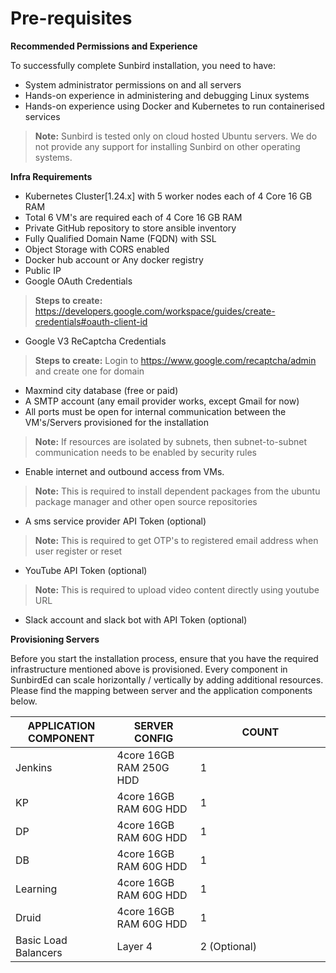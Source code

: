# Pre-requisites

**Recommended Permissions and Experience**

To successfully complete Sunbird installation, you need to have:

* System administrator permissions on and all servers
* Hands-on experience in administering and debugging Linux systems
* Hands-on experience using Docker and Kubernetes to run containerised services

> **Note:** Sunbird is tested only on cloud hosted Ubuntu servers. We do not provide any support for installing Sunbird on other operating systems.

**Infra Requirements**

* Kubernetes Cluster\[1.24.x] with 5 worker nodes each of 4 Core 16 GB RAM
* Total 6 VM's are required each of 4 Core 16 GB RAM
* Private GitHub repository to store ansible inventory
* Fully Qualified Domain Name (FQDN) with SSL
* Object Storage with CORS enabled
* Docker hub account or Any docker registry
* Public IP
* Google OAuth Credentials

> **Steps to create:** https://developers.google.com/workspace/guides/create-credentials#oauth-client-id

* Google V3 ReCaptcha Credentials

> **Steps to create:** Login to https://www.google.com/recaptcha/admin and create one for domain

* Maxmind city database (free or paid)
* A SMTP account (any email provider works, except Gmail for now)
* All ports must be open for internal communication between the VM's/Servers provisioned for the installation

> **Note:** If resources are isolated by subnets, then subnet-to-subnet communication needs to be enabled by security rules

* Enable internet and outbound access from VMs.

> **Note:** This is required to install dependent packages from the ubuntu package manager and other open source repositories

* A sms service provider API Token (optional)

> **Note:** This is required to get OTP's to registered email address when user register or reset

* YouTube API Token (optional)

> **Note:** This is required to upload video content directly using youtube URL

* Slack account and slack bot with API Token (optional)

**Provisioning Servers**

Before you start the installation process, ensure that you have the required infrastructure mentioned above is provisioned. Every component in SunbirdEd can scale horizontally / vertically by adding additional resources. Please find the mapping between server and the application components below.

<table><thead><tr><th>APPLICATION COMPONENT</th><th>SERVER CONFIG</th><th width="192.33333333333331">COUNT</th></tr></thead><tbody><tr><td>Jenkins</td><td>4core 16GB RAM 250G HDD</td><td>1</td></tr><tr><td>KP</td><td>4core 16GB RAM 60G HDD</td><td>1</td></tr><tr><td>DP</td><td>4core 16GB RAM 60G HDD</td><td>1</td></tr><tr><td>DB</td><td>4core 16GB RAM 60G HDD</td><td>1</td></tr><tr><td>Learning</td><td>4core 16GB RAM 60G HDD</td><td>1</td></tr><tr><td>Druid</td><td>4core 16GB RAM 60G HDD</td><td>1</td></tr><tr><td>Basic Load Balancers</td><td>Layer 4</td><td>2 (Optional)</td></tr></tbody></table>
